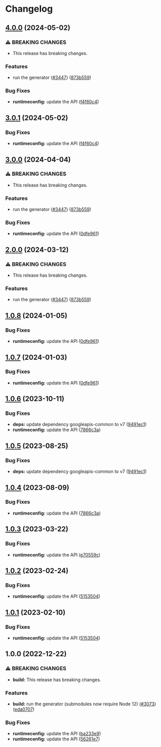 # Changelog

## [4.0.0](https://github.com/googleapis/google-api-nodejs-client/compare/runtimeconfig-v3.0.1...runtimeconfig-v4.0.0) (2024-05-02)


### ⚠ BREAKING CHANGES

* This release has breaking changes.

### Features

* run the generator ([#3447](https://github.com/googleapis/google-api-nodejs-client/issues/3447)) ([873b559](https://github.com/googleapis/google-api-nodejs-client/commit/873b55950bcf04db37f08e8a62caa6e4a9b9c487))


### Bug Fixes

* **runtimeconfig:** update the API ([f4f60c4](https://github.com/googleapis/google-api-nodejs-client/commit/f4f60c410d6d7a39d585a3f9711bd1e398cf1d42))

## [3.0.1](https://github.com/googleapis/google-api-nodejs-client/compare/runtimeconfig-v3.0.0...runtimeconfig-v3.0.1) (2024-05-02)


### Bug Fixes

* **runtimeconfig:** update the API ([f4f60c4](https://github.com/googleapis/google-api-nodejs-client/commit/f4f60c410d6d7a39d585a3f9711bd1e398cf1d42))

## [3.0.0](https://github.com/googleapis/google-api-nodejs-client/compare/runtimeconfig-v2.0.0...runtimeconfig-v3.0.0) (2024-04-04)


### ⚠ BREAKING CHANGES

* This release has breaking changes.

### Features

* run the generator ([#3447](https://github.com/googleapis/google-api-nodejs-client/issues/3447)) ([873b559](https://github.com/googleapis/google-api-nodejs-client/commit/873b55950bcf04db37f08e8a62caa6e4a9b9c487))


### Bug Fixes

* **runtimeconfig:** update the API ([0dfe961](https://github.com/googleapis/google-api-nodejs-client/commit/0dfe9610eb577576fd5a14aa676b449a13c8f4bc))

## [2.0.0](https://github.com/googleapis/google-api-nodejs-client/compare/runtimeconfig-v1.0.8...runtimeconfig-v2.0.0) (2024-03-12)


### ⚠ BREAKING CHANGES

* This release has breaking changes.

### Features

* run the generator ([#3447](https://github.com/googleapis/google-api-nodejs-client/issues/3447)) ([873b559](https://github.com/googleapis/google-api-nodejs-client/commit/873b55950bcf04db37f08e8a62caa6e4a9b9c487))

## [1.0.8](https://github.com/googleapis/google-api-nodejs-client/compare/runtimeconfig-v1.0.7...runtimeconfig-v1.0.8) (2024-01-05)


### Bug Fixes

* **runtimeconfig:** update the API ([0dfe961](https://github.com/googleapis/google-api-nodejs-client/commit/0dfe9610eb577576fd5a14aa676b449a13c8f4bc))

## [1.0.7](https://github.com/googleapis/google-api-nodejs-client/compare/runtimeconfig-v1.0.6...runtimeconfig-v1.0.7) (2024-01-03)


### Bug Fixes

* **runtimeconfig:** update the API ([0dfe961](https://github.com/googleapis/google-api-nodejs-client/commit/0dfe9610eb577576fd5a14aa676b449a13c8f4bc))

## [1.0.6](https://github.com/googleapis/google-api-nodejs-client/compare/runtimeconfig-v1.0.5...runtimeconfig-v1.0.6) (2023-10-11)


### Bug Fixes

* **deps:** update dependency googleapis-common to v7 ([9491ec1](https://github.com/googleapis/google-api-nodejs-client/commit/9491ec1cdc3c413e7d73edcfcd59cf5c28a7c855))
* **runtimeconfig:** update the API ([7866c3a](https://github.com/googleapis/google-api-nodejs-client/commit/7866c3a9b9cd5992300e73f20f454ea5ab386934))

## [1.0.5](https://github.com/googleapis/google-api-nodejs-client/compare/runtimeconfig-v1.0.4...runtimeconfig-v1.0.5) (2023-08-25)


### Bug Fixes

* **deps:** update dependency googleapis-common to v7 ([9491ec1](https://github.com/googleapis/google-api-nodejs-client/commit/9491ec1cdc3c413e7d73edcfcd59cf5c28a7c855))

## [1.0.4](https://github.com/googleapis/google-api-nodejs-client/compare/runtimeconfig-v1.0.3...runtimeconfig-v1.0.4) (2023-08-09)


### Bug Fixes

* **runtimeconfig:** update the API ([7866c3a](https://github.com/googleapis/google-api-nodejs-client/commit/7866c3a9b9cd5992300e73f20f454ea5ab386934))

## [1.0.3](https://github.com/googleapis/google-api-nodejs-client/compare/runtimeconfig-v1.0.2...runtimeconfig-v1.0.3) (2023-03-22)


### Bug Fixes

* **runtimeconfig:** update the API ([e70559c](https://github.com/googleapis/google-api-nodejs-client/commit/e70559c0a189b243300ce33db6dd95ded10c30f2))

## [1.0.2](https://github.com/googleapis/google-api-nodejs-client/compare/runtimeconfig-v1.0.1...runtimeconfig-v1.0.2) (2023-02-24)


### Bug Fixes

* **runtimeconfig:** update the API ([5153504](https://github.com/googleapis/google-api-nodejs-client/commit/51535042adef603221bb831e3ec5a0e4e626fead))

## [1.0.1](https://github.com/googleapis/google-api-nodejs-client/compare/runtimeconfig-v1.0.0...runtimeconfig-v1.0.1) (2023-02-10)


### Bug Fixes

* **runtimeconfig:** update the API ([5153504](https://github.com/googleapis/google-api-nodejs-client/commit/51535042adef603221bb831e3ec5a0e4e626fead))

## 1.0.0 (2022-12-22)


### ⚠ BREAKING CHANGES

* **build:** This release has breaking changes.

### Features

* **build:** run the generator (submodules now require Node 12) ([#3073](https://github.com/googleapis/google-api-nodejs-client/issues/3073)) ([eda0707](https://github.com/googleapis/google-api-nodejs-client/commit/eda07079dadab46a80b6f9ede618f4f43030169e))


### Bug Fixes

* **runtimeconfig:** update the API ([ba233e9](https://github.com/googleapis/google-api-nodejs-client/commit/ba233e954f7c9f555ccd961739a6471a6f00c7a5))
* **runtimeconfig:** update the API ([56261e7](https://github.com/googleapis/google-api-nodejs-client/commit/56261e7d689a0cbf775ee7b858493d76f4771f9c))
